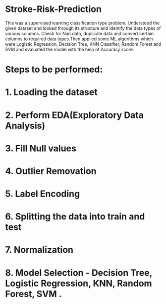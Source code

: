 # Stroke-Risk-Prediction
This was a supervised learning classification type problem. Understood the given dataset and looked through its structure and identify the data types of various columns. Check for Nan data, duplicate data and convert certain columns to required data types.Then applied some ML algorithms which were Logistic Regression, Decision Tree, KNN Classifier, Random Forest and SVM and evaluated the model with the help of Accuracy score.

# Steps to be performed:
# 1. Loading the dataset
# 2. Perform EDA(Exploratory Data Analysis)
# 3. Fill Null values
# 4. Outlier Removation
# 5. Label Encoding
# 6. Splitting the data into train and test
# 7. Normalization
# 8. Model Selection - Decision Tree, Logistic Regression, KNN, Random Forest, SVM .
